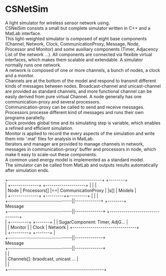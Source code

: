 CSNetSim
========

A light simulator for wireless sensor network using.  
CSNeiSim consists a small but complete simulator written in C++ and a MatLab interface.  
This light-weighted simulator is composed of eight base components (Channel, Network, Clock, CommunicationProxy, Message, Node, Processor and Monitor) and some auxiliary components (Timer, Adjacency List of the network ...). All components are connected via flexible virtual interfaces, which makes them scalable and extendable.
A simulator normally runs one network.  
A network is composed of one or more channels, a bunch of nodes, a clock and a monitor.  
Channels are at the bottom of the model and respond to transmit different kinds of messages between nodes. Broadcast-channel and unicast-channel are provided as standard channels, and more functional channel can be easily derived from pure virtual Channel. 
A node generally has one communication-proxy and several processors.  
Communication-proxy can be called to send and receive messages.  
Processors processe different kind of messages and runs their own programs parallelly.   
Clock provides global time and its simulating step is variable, which enables a refined and efficient simulation.  
Monitor is applied to record the every aspects of the simulation and write them into '.mat' files for analysis in MatLab.  
Iterators and manager are provided to manage channels in network, messages in communication-proxy' buffer and processors in node, which make it easy to scale-out these components.  
A common used energy model is implemented as a standard model.  
The simulator can be called from MatLab and outputs results automatically after simulation ends.  
  
   +-----------------------------------------------+     +--------+  
   |      +--------------+  +--------------------+ |     |        |  
   | Node | Processors[] |==| CommunicationProxy | |s[]  | Models |  
   |      +--------------+  +---------++---------+ |     |        |  
   +--------------------------------||-------------+     +--------+  
                                  Message  
   +--------------------------------||--------------+  +--------------------------------+  
   | +---------+  +-------+                         |  | SugarComponent: Timer, AdjG... |  
   | | Monitor |  | Clock |       Network           |  +--------------------------------+  
   | +---------+  +-------+                         |  
   +--------------------------------||--------------+  
                                  Message            
   +--------------------------------||--------------+  
   |                                                |  
   |    Channels[]: braodcast, unicast ...          |  
   |                                                |  
   +------------------------------------------------+  
    
